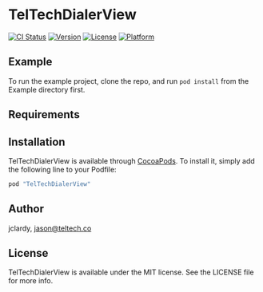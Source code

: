 # TelTechDialerView

[![CI Status](http://img.shields.io/travis/jclardy/TelTechDialerView.svg?style=flat)](https://travis-ci.org/jclardy/TelTechDialerView)
[![Version](https://img.shields.io/cocoapods/v/TelTechDialerView.svg?style=flat)](http://cocoapods.org/pods/TelTechDialerView)
[![License](https://img.shields.io/cocoapods/l/TelTechDialerView.svg?style=flat)](http://cocoapods.org/pods/TelTechDialerView)
[![Platform](https://img.shields.io/cocoapods/p/TelTechDialerView.svg?style=flat)](http://cocoapods.org/pods/TelTechDialerView)

## Example

To run the example project, clone the repo, and run `pod install` from the Example directory first.

## Requirements

## Installation

TelTechDialerView is available through [CocoaPods](http://cocoapods.org). To install
it, simply add the following line to your Podfile:

```ruby
pod "TelTechDialerView"
```

## Author

jclardy, jason@teltech.co

## License

TelTechDialerView is available under the MIT license. See the LICENSE file for more info.
